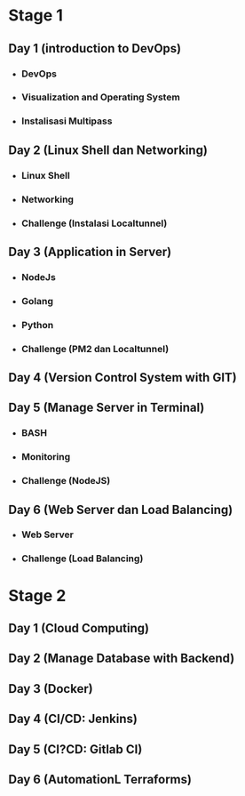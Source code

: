 # Stage 1
## Day 1 (introduction to DevOps)
- ### DevOps
- ### Visualization and Operating System
- ### Instalisasi Multipass
## Day 2 (Linux Shell dan Networking)
- ### Linux Shell
- ### Networking
- ### Challenge (Instalasi Localtunnel)
## Day 3 (Application in Server)
- ### NodeJs
- ### Golang
- ### Python
- ### Challenge (PM2 dan Localtunnel)
## Day 4 (Version Control System with GIT)

## Day 5 (Manage Server in Terminal)
- ### BASH
- ### Monitoring
- ### Challenge (NodeJS)
## Day 6 (Web Server dan Load Balancing)
- ### Web Server
- ### Challenge (Load Balancing)

# Stage 2
## Day 1 (Cloud Computing)
## Day 2 (Manage Database with Backend)
## Day 3 (Docker)
## Day 4 (CI/CD: Jenkins)
## Day 5 (CI?CD: Gitlab CI)
## Day 6 (AutomationL Terraforms)
